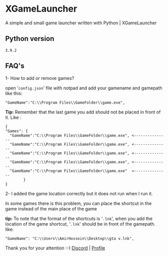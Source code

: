 # XGameLauncher
A simple and small game launcher written with Python | XGameLauncher

## Python version
`3.9.2`

## FAQ's

1- How to add or remove games?

open '`config.json`' file with notpad and add your gamename and gamepath
like this:

  ```
"GameName":"C:\\Program Files\\GameFolder\\game.exe",
  ```
	
  **Tip:** Remember that the last game you add should not be placed in front of it. Like :
```
{
"Games": {
  "GameName":"C:\\Program Files\\GameFolder\\game.exe", <---------------
  "GameName":"C:\\Program Files\\GameFolder\\game.exe", <---------------
  "GameName":"C:\\Program Files\\GameFolder\\game.exe", <---------------
  "GameName":"C:\\Program Files\\GameFolder\\game.exe", <---------------
  "GameName":"C:\\Program Files\\GameFolder\\game.exe"  <---------------
        }
}

```

2- I added the game location correctly but it does not run when I run it.

In some games there is this problem, you can place the shortcut in the game instead of the main place of the game

**tip:** To note that the format of the shortcuts is '`.lnk`', when you add the location of the game shortcut, '`.lnk`' should be in front of the gamepath.
like:
```
"GameName": "C:\\Users\\AmirHossein\\Desktop\\gta v.lnk",
```

Thank you for your attention :-)
[Discord](https://discord.gg/aty7pbvzHp) | [Profile](https://github.com/OsamuraiO)
